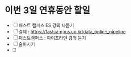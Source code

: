 
# 이번 3일 연휴동안 할일
- [ ] 패스트 캠퍼스 ES 강의 다듣기
- [ ] 결제 : https://fastcampus.co.kr/data_online_pipeline
- [ ] 패스트캠퍼스 : 파이프라인 강의 듣기
- [ ] 술마시기
- [ ] 
